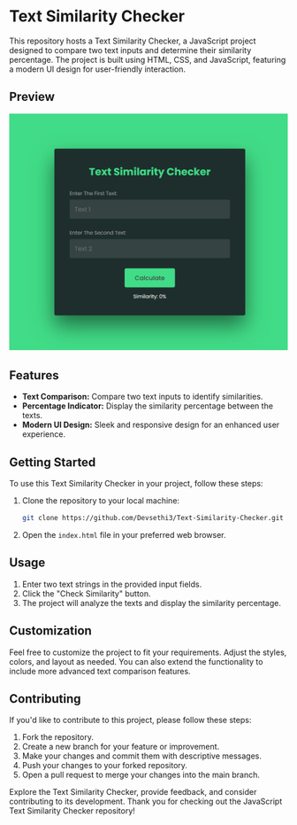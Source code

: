 # Text Similarity Checker

This repository hosts a Text Similarity Checker, a JavaScript project designed to compare two text inputs and determine their similarity percentage. The project is built using HTML, CSS, and JavaScript, featuring a modern UI design for user-friendly interaction.

## Preview

![Text Similarity Checker Preview](Preview.png)

## Features

- **Text Comparison:** Compare two text inputs to identify similarities.
- **Percentage Indicator:** Display the similarity percentage between the texts.
- **Modern UI Design:** Sleek and responsive design for an enhanced user experience.

## Getting Started

To use this Text Similarity Checker in your project, follow these steps:

1. Clone the repository to your local machine:

   ```bash
   git clone https://github.com/Devsethi3/Text-Similarity-Checker.git
   ```

2. Open the `index.html` file in your preferred web browser.

## Usage

1. Enter two text strings in the provided input fields.
2. Click the "Check Similarity" button.
3. The project will analyze the texts and display the similarity percentage.

## Customization

Feel free to customize the project to fit your requirements. Adjust the styles, colors, and layout as needed. You can also extend the functionality to include more advanced text comparison features.

## Contributing

If you'd like to contribute to this project, please follow these steps:

1. Fork the repository.
2. Create a new branch for your feature or improvement.
3. Make your changes and commit them with descriptive messages.
4. Push your changes to your forked repository.
5. Open a pull request to merge your changes into the main branch.

Explore the Text Similarity Checker, provide feedback, and consider contributing to its development. Thank you for checking out the JavaScript Text Similarity Checker repository!